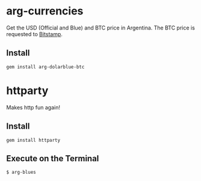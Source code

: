 arg-currencies
==============

Get the USD (Official and Blue) and BTC price in Argentina. The BTC price is requested to [Bitstamp]('https://www.bitstamp.net/api/ticker/').

## Install

```
gem install arg-dolarblue-btc
```

# httparty

Makes http fun again!

## Install

```
gem install httparty
```

## Execute on the Terminal

```
$ arg-blues
```